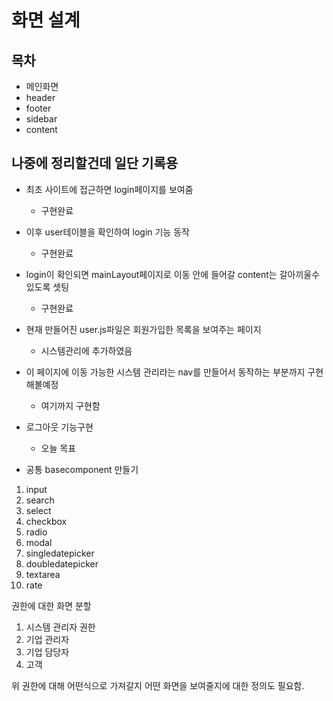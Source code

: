 
# 화면 설계

## 목차
 - 메인화면
 - header
 - footer
 - sidebar
 - content


 ## 나중에 정리할건데 일단 기록용

 - 최초 사이트에 접근하면 login페이지를 보여줌 
    - 구현완료

 -  이후 user테이블을 확인하여 login 기능 동작
    - 구현완료

 - login이 확인되면 mainLayout페이지로 이동 안에 들어갈 content는 갈아끼울수있도록 셋팅
    - 구현완료

 - 현재 만들어진 user.js파일은 회원가입한 목록을 보여주는 페이지
    - 시스템관리에 추가하였음

 - 이 페이지에 이동 가능한 시스템 관리라는 nav를 만들어서 동작하는 부분까지 구현해볼예정
    - 여기까지 구현함

 - 로그아웃 기능구현
    - 오늘 목표
 
 - 공통 basecomponent 만들기
1. input
2. search
3. select
4. checkbox
5. radio
6. modal
7. singledatepicker
8. doubledatepicker
9. textarea
10. rate

권한에 대한 화면 분할

1. 시스템 관리자 권한
2. 기업 관리자
3. 기업 담당자
4. 고객

위 권한에 대해 어떤식으로 가져갈지 어떤 화면을 보여줄지에 대한 정의도 필요함.